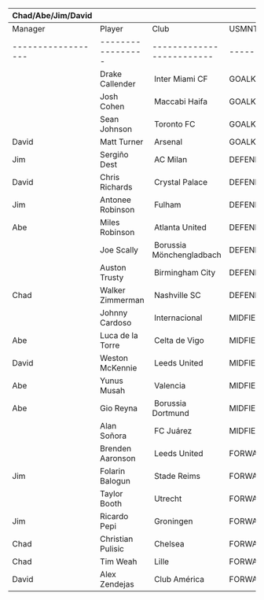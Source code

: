 | Chad/Abe/Jim/David |                   |                           |            |
| ------------------ | ----------------- | ------------------------- | ---------- |
| Manager            | Player            | Club                      | USMNT      |
| ------------------ | ----------------- | ------------------------- | ---------- |
|                    | Drake Callender   |  Inter Miami CF           | GOALKEEPER |
|                    | Josh Cohen        |  Maccabi Haifa            | GOALKEEPER |
|                    | Sean Johnson      |  Toronto FC               | GOALKEEPER |
| David              | Matt Turner       |  Arsenal                  | GOALKEEPER |
| Jim                | Sergiño Dest      |  AC Milan                 | DEFENDER   |
| David              | Chris Richards    |  Crystal Palace           | DEFENDER   |
| Jim                | Antonee Robinson  |  Fulham                   | DEFENDER   |
| Abe                | Miles Robinson    |  Atlanta United           | DEFENDER   |
|                    | Joe Scally        |  Borussia Mönchengladbach | DEFENDER   |
|                    | Auston Trusty     |  Birmingham City          | DEFENDER   |
| Chad               | Walker Zimmerman  |  Nashville SC             | DEFENDER   |
|                    | Johnny Cardoso    |  Internacional            | MIDFIELDER |
| Abe                   | Luca de la Torre  |  Celta de Vigo            | MIDFIELDER |
| David              | Weston McKennie   |  Leeds United             | MIDFIELDER |
| Abe                | Yunus Musah       |  Valencia                 | MIDFIELDER |
| Abe                | Gio Reyna         |  Borussia Dortmund        | MIDFIELDER |
|                    | Alan Soñora       |  FC Juárez                | MIDFIELDER |
|                    | Brenden Aaronson  |  Leeds United             | FORWARD    |
| Jim                | Folarin Balogun   |  Stade Reims              | FORWARD    |
|                    | Taylor Booth      |  Utrecht                  | FORWARD    |
| Jim                | Ricardo Pepi      |  Groningen                | FORWARD    |
| Chad               | Christian Pulisic |  Chelsea                  | FORWARD    |
| Chad               | Tim Weah          |  Lille                    | FORWARD    |
| David              | Alex Zendejas     |  Club América             | FORWARD    |
